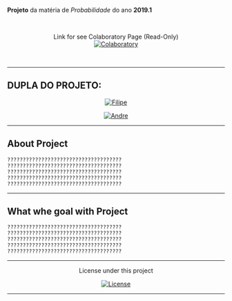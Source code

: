 **Projeto** da matéria de *Probabilidade*  do ano **2019.1**       
<br>

  <br>
<p align="center">
   Link for see Colaboratory Page (Read-Only)
  <br>
    <a href="https://colab.research.google.com/drive/????">
        <img src="https://img.shields.io/badge/Link-Colaboratory-important.svg?longCache=true&style=for-the-badge"
             alt="Colaboratory" /></a>
</p>
<br>


----------------------------------------------------------------------------------------------------------------------

## DUPLA DO PROJETO:

<p align="center">
    <a href="https://github.com/filipegmedeiros">
        <img src="https://img.shields.io/badge/20180117787-Filipe%20Medeiros-blue.svg?longCache=true&style=for-the-badge"
             alt="Filipe" /></a>
</p>
      
<p align="center">
    <a href="https://github.com/tuegitaqui">
        <img src=" https://img.shields.io/badge/20180001960-Andre%20Luiz-blue.svg?longCache=true&style=for-the-badge"
             alt="Andre" /></a>
</p>
      
      
     


----------------------------------------------------------------------------------------------------------------------


 ## About Project
```
?????????????????????????????????????
?????????????????????????????????????
?????????????????????????????????????
?????????????????????????????????????
?????????????????????????????????????
```

----------------------------------------------------------------------------------------------------------------------


 ##  What whe goal with Project
```
?????????????????????????????????????
?????????????????????????????????????
?????????????????????????????????????
?????????????????????????????????????
?????????????????????????????????????
```
 

----------------------------------------------------------------------------------------------------------------------
 
<p align="center">
   License under this project
  <br>
<p align="center">
    <a href="https://github.com/filipegmedeiros/IMD0033-PROB_project.01/blob/master/LICENSE.md">
        <img src="https://img.shields.io/github/license/filipegmedeiros/IMD0033-PROB_project.01.svg?longCache=true&style=for-the-badge"
             alt="License" /></a>
</p>


----------------------------------------------------------------------------------------------------------------------
